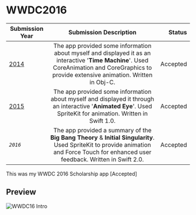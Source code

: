 # WWDC2016
| Submission Year |  Submission Description |Status | 
| ------------------ |:------------------:|------------------:|
|[2014](https://github.com/AFathi/WWDC2014)| The app provided some information about myself and displayed it as an interactive '**Time Machine**'. Used CoreAnimation and CoreGraphics to provide extensive animation. Written in Obj-C.|Accepted|
|[2015](https://github.com/AFathi/WWDC2015)| The app provided some information about myself and displayed it through an interactive '**Animated Eye**'. Used SpriteKit for animation. Written in Swift 1.0.|Accepted|
|_`2016`_| The app provided a summary of the **Big Bang Theory** & **Initial Singularity**. Used SpriteKit to provide animation and Force Touch for enhanced user feedback. Written in Swift 2.0.|Accepted|

This was my WWDC 2016 Scholarship app [Accepted]

## Preview
![WWDC16 Intro](http://ahmedbekhit.com/wwdc2016.gif)
